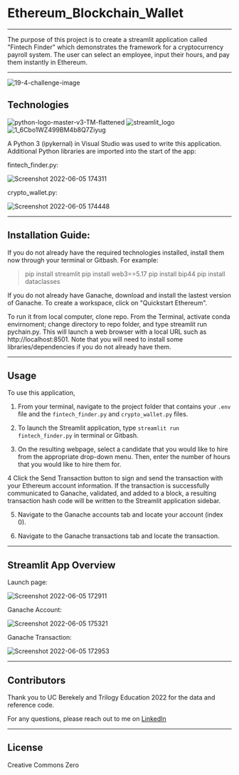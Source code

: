 # Ethereum_Blockchain_Wallet

---

The purpose of this project is to create a streamlit application called "Fintech Finder" which demonstrates the framework for a cryptocurrency payroll system. The user can select an employee, input their hours, and pay them instantly in Ethereum.

---

![19-4-challenge-image](https://user-images.githubusercontent.com/95719899/172075883-e48ba4aa-c4cd-480b-9cca-7402a013c815.png)


## Technologies

![python-logo-master-v3-TM-flattened](https://user-images.githubusercontent.com/95719899/172075328-3d283af5-369f-4dd6-aa2d-51842e496428.png)
![streamlit_logo](https://user-images.githubusercontent.com/95719899/172075334-918934ce-691a-4e98-b2ac-aa06fe4377de.png)
![1_6Cbo1WZ499BM4b8Q7Ziyug](https://user-images.githubusercontent.com/95719899/172075389-35909bb3-aeba-45f6-89af-48a798b18894.png)

A Python 3 (ipykernal) in Visual Studio was used to write this application. Additional Python libraries are imported into the start of the app:

fintech_finder.py:

![Screenshot 2022-06-05 174311](https://user-images.githubusercontent.com/95719899/172075470-a16da648-3649-4a72-9d6c-dc9164d62dbe.jpg)

crypto_wallet.py:

![Screenshot 2022-06-05 174448](https://user-images.githubusercontent.com/95719899/172075533-9b6b5d66-ecaf-48ed-ad4c-97b131b54603.jpg)

---

## Installation Guide:
If you do not already have the required technologies installed, install them now through your terminal or Gitbash. 
For example:

> pip install streamlit
> pip install web3==5.17
> pip install bip44
> pip install dataclasses

If you do not already have Ganache, download and install the lastest version of Ganache. To create a workspace, click on "Quickstart Ethereum".

To run it from local computer, clone repo. From the Terminal, activate conda envirnoment; change directory to repo folder, and type streamlit run pychain.py. This will launch a web browser with a local URL such as http://localhost:8501. Note that you will need to install some libraries/dependencies if you do not already have them.

---

## Usage
To use this application,

1. From your terminal, navigate to the project folder that contains your `.env` file and the `fintech_finder.py` and `crypto_wallet.py` files.

2. To launch the Streamlit application, type `streamlit run fintech_finder.py` in terminal or Gitbash. 

3. On the resulting webpage, select a candidate that you would like to hire from the appropriate drop-down menu. Then, enter the number of hours that you would like to hire them for.

4 Click the Send Transaction button to sign and send the transaction with your Ethereum account information. If the transaction is successfully communicated to Ganache, validated, and added to a block, a resulting transaction hash code will be written to the Streamlit application sidebar.

5. Navigate to the Ganache accounts tab and locate your account (index 0).

6. Navigate to the Ganache transactions tab and locate the transaction.

---

## Streamlit App Overview

Launch page:

![Screenshot 2022-06-05 172911](https://user-images.githubusercontent.com/95719899/172075806-46ac891f-3cbd-4cf6-b4ab-10c29728000b.jpg)


Ganache Account:

![Screenshot 2022-06-05 175321](https://user-images.githubusercontent.com/95719899/172075829-34f427fd-ff2d-4809-835c-b3bcd3e31ba2.jpg)

Ganache Transaction:

![Screenshot 2022-06-05 172953](https://user-images.githubusercontent.com/95719899/172075834-9bd5c2f9-fb3f-4529-a4a8-3f80591d175e.jpg)

---

## Contributors

Thank you to UC Berekely and Trilogy Education 2022 for the data and reference code.

For any questions, please reach out to me on [LinkedIn](https://www.linkedin.com/in/lari-rupp-5baa49153/)

---

## License

Creative Commons Zero


